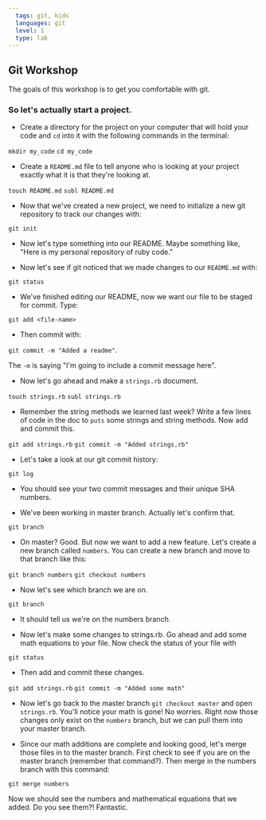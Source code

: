 ```yaml
---
  tags: git, kids 
  languages: git
  level: 1
  type: lab
---
```


## Git Workshop

The goals of this workshop is to get you comfortable with git. 

### So let's actually start a project.

* Create a directory for the project on your computer that will hold your code and `cd` into it with the following commands in the terminal:

`mkdir my_code`
`cd my_code`

* Create a `README.md` file to tell anyone who is looking at your project exactly what it is that they're looking at.

`touch README.md`
`subl README.md` 

* Now that we've created a new project, we need to initialize a new git repository to track our changes with:

`git init` 

* Now let's type something into our README. Maybe something like, "Here is my personal repository of ruby code."

* Now let's see if git noticed that we made changes to our `README.md` with:

`git status` 

* We've finished editing our README, now we want our file to be staged for commit. Type:

`git add <file-name>` 

* Then commit with:

`git commit -m "Added a readme"`.

The `-m` is saying "I'm going to include a commit message here". 

* Now let's go ahead and make a `strings.rb` document.

`touch strings.rb`
`subl strings.rb`

* Remember the string methods we learned last week? Write a few lines of code in the doc to `puts` some strings and string methods. Now add and commit this.

`git add strings.rb`
`git commit -m "Added strings.rb"`

* Let's take a look at our git commit history:

`git log` 

* You should see your two commit messages and their unique SHA numbers.

* We've been working in master branch. Actually let's confirm that.

`git branch`

* On master? Good. But now we want to add a new feature. Let's create a new branch called `numbers`. You can create a new branch and move to that branch like this:

`git branch numbers`
`git checkout numbers`

* Now let's see which branch we are on.

`git branch`

* It should tell us we're on the numbers branch.

* Now let's make some changes to strings.rb. Go ahead and add some math equations to your file. Now check the status of your file with 

`git status`

* Then add and commit these changes.

`git add strings.rb`
`git commit -m "Added some math"`

* Now let's go back to the master branch `git checkout master` and open `strings.rb`. You'll notice your math is gone! No worries. Right now those changes only exist on the `numbers` branch, but we can pull them into your master branch.

* Since our math additions are complete and looking good, let's merge those files in to the master branch. First check to see if you are on the master branch (remember that command?). Then merge in the numbers branch with this command:

`git merge numbers`

Now we should see the numbers and mathematical equations that we added. Do you see them?! Fantastic.

